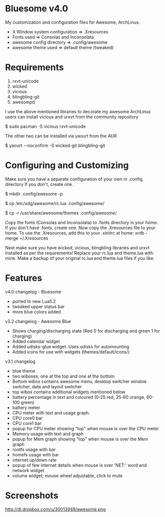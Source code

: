 Bluesome v4.0
=============

My customization and configuration files for Awesome, ArchLinux.

+ X Window system configuration => .Xresources
+ Fonts used => Consolas and Inconsolata
+ awesome config directory => .config/awesome
+ awesome theme used => default theme (tweaked)

Requirements
============

1. rxvt-unicode
2. wicked
3. vicious
4. blingbling-git
5. awesompd

I use the above mentioned libraries to decorate my awesome
ArchLinux users can install vicious and urxvt from the community repository

$ sudo pacman -S vicious rxvt-unicode

The other two can be installed via yaourt from the AUR

$ yaourt --noconfirm -S wicked-git blingbling-git


Configuring and Customizing
===========================

Make sure you have a separate configuration of your own in .config directory
If you don't, create one.

$ mkdir .config/awesome -p

$ cp /etc/xdg/awesome/rc.lua .config/awesome/

$ cp -r /usr/share/awesome/themes .config/awesome/

Copy the fonts (Consolas and Inconsolata) to .fonts directory in your home. If you don't have .fonts, create one.
Now copy the .Xresources file to your home. To use the .Xresources, add this to your .xinitrc at home: 
xrdb -merge ~/.Xresources

Next make sure you have wicked, vicious, blingbling libraries and urxvt installed as per the requirements!
Replace your rc.lua and theme.lua with mine. Make a backup of your original rc.lua and theme.lua files if you like.

Features
========

v4.0 changelog - Bluesome
+ ported to new Lua5.2
+ tweaked upper status bar
+ more blue colors added

v3.2 changelog - Awesome Blue
+ Shows charging/discharging state (Red 0 for discharging and green 1 for charging)
+ Added calendar widget
+ Added udisks-glue widget. Uses udisks for automounting
+ Added icons for use with widgets (themes/default/icons/)

v3.1 changelog
+ blue theme
+ two wiboxes, one at the top and one at the bottom
+ Bottom wibox contains awesome menu, desktop switcher window switcher, date and layout switcher
+ top wibox contains additional widgets mentioned below
+ battery percentage in text and coloured (0-25 red, 25-60 orange, 60-100 green)
+ battery meter
+ CPU meter with text and usage graph.
+ CPU core0 bar
+ CPU core1 bar 
+ popup for CPU meter showing "top" when mouse is over the CPU meter
+ Memory usage with text and graph
+ popup for Mem graph showing "top" when mouse is over the Mem graph
+ rootfs usage with bar
+ homefs usage with bar
+ internet up/down rate
+ popup of few internet details when mouse is over 'NET:' word and network widget
+ volume widget; mouse wheel adjustable, click to mute

Screenshots
===========

http://dl.dropbox.com/u/30013949/awesome.png
